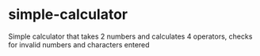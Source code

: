 # simple-calculator
Simple calculator that takes 2 numbers and calculates 4 operators, 
checks for invalid numbers and characters entered
